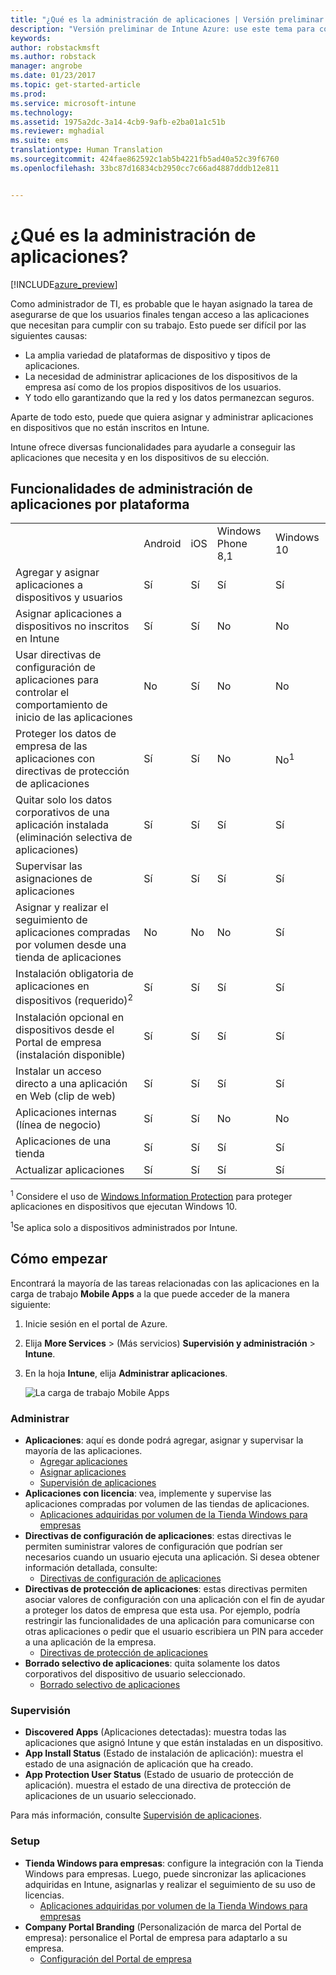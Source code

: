 ```yaml
---
title: "¿Qué es la administración de aplicaciones | Versión preliminar de Intune Azure | Microsoft Docs"
description: "Versión preliminar de Intune Azure: use este tema para conocer los aspectos básicos sobre la administración de aplicaciones con Microsoft Intune"
keywords: 
author: robstackmsft
ms.author: robstack
manager: angrobe
ms.date: 01/23/2017
ms.topic: get-started-article
ms.prod: 
ms.service: microsoft-intune
ms.technology: 
ms.assetid: 1975a2dc-3a14-4cb9-9afb-e2ba01a1c51b
ms.reviewer: mghadial
ms.suite: ems
translationtype: Human Translation
ms.sourcegitcommit: 424fae862592c1ab5b4221fb5ad40a52c39f6760
ms.openlocfilehash: 33bc87d16834cb2950cc7c66ad4887dddb12e811


---
```


# <a name="what-is-app-management"></a>¿Qué es la administración de aplicaciones?


[!INCLUDE[azure_preview](../includes/azure_preview.md)]


Como administrador de TI, es probable que le hayan asignado la tarea de asegurarse de que los usuarios finales tengan acceso a las aplicaciones que necesitan para cumplir con su trabajo. Esto puede ser difícil por las siguientes causas:
- La amplia variedad de plataformas de dispositivo y tipos de aplicaciones.
- La necesidad de administrar aplicaciones de los dispositivos de la empresa así como de los propios dispositivos de los usuarios.
- Y todo ello garantizando que la red y los datos permanezcan seguros. 

Aparte de todo esto, puede que quiera asignar y administrar aplicaciones en dispositivos que no están inscritos en Intune.

Intune ofrece diversas funcionalidades para ayudarle a conseguir las aplicaciones que necesita y en los dispositivos de su elección.

## <a name="app-management-capabilities-by-platform"></a>Funcionalidades de administración de aplicaciones por plataforma

||||||
|-|-|-|-|-|
|&nbsp; |Android|iOS|Windows Phone 8,1|Windows 10|
|Agregar y asignar aplicaciones a dispositivos y usuarios|Sí|Sí|Sí|Sí|
|Asignar aplicaciones a dispositivos no inscritos en Intune|Sí|Sí|No|No|
|Usar directivas de configuración de aplicaciones para controlar el comportamiento de inicio de las aplicaciones|No|Sí|No|No|
|Proteger los datos de empresa de las aplicaciones con directivas de protección de aplicaciones|Sí|Sí|No|No<sup>1</sup>|
|Quitar solo los datos corporativos de una aplicación instalada (eliminación selectiva de aplicaciones)|Sí|Sí|Sí|Sí|
|Supervisar las asignaciones de aplicaciones|Sí|Sí|Sí|Sí|
|Asignar y realizar el seguimiento de aplicaciones compradas por volumen desde una tienda de aplicaciones|No|No|No|Sí|
|Instalación obligatoria de aplicaciones en dispositivos (requerido)<sup>2</sup>|Sí|Sí|Sí|Sí|
|Instalación opcional en dispositivos desde el Portal de empresa (instalación disponible)|Sí|Sí|Sí|Sí|
|Instalar un acceso directo a una aplicación en Web (clip de web)|Sí|Sí|Sí|Sí|
|Aplicaciones internas (línea de negocio)|Sí|Sí|No|No|
|Aplicaciones de una tienda|Sí|Sí|Sí|Sí|
|Actualizar aplicaciones|Sí|Sí|Sí|Sí|

<sup>1</sup> Considere el uso de [Windows Information Protection](/intune-azure/configure-devices/how-to-configure-windows-information-protection) para proteger aplicaciones en dispositivos que ejecutan Windows 10.

<sup>1</sup>Se aplica solo a dispositivos administrados por Intune.


## <a name="how-to-get-started"></a>Cómo empezar

Encontrará la mayoría de las tareas relacionadas con las aplicaciones en la carga de trabajo **Mobile Apps** a la que puede acceder de la manera siguiente:

1. Inicie sesión en el portal de Azure.
2. Elija **More Services** >  (Más servicios) **Supervisión y administración** > **Intune**.
3. En la hoja **Intune**, elija **Administrar aplicaciones**.

    ![La carga de trabajo Mobile Apps](./media/apps-workload.png)

### <a name="manage"></a>Administrar
- **Aplicaciones**: aquí es donde podrá agregar, asignar y supervisar la mayoría de las aplicaciones. 
    - [Agregar aplicaciones](add-apps.md)
    - [Asignar aplicaciones](deploy-apps.md)
    - [Supervisión de aplicaciones](monitor-apps.md)
- **Aplicaciones con licencia**: vea, implemente y supervise las aplicaciones compradas por volumen de las tiendas de aplicaciones.
    - [Aplicaciones adquiridas por volumen de la Tienda Windows para empresas](wsfb-apps.md)
- **Directivas de configuración de aplicaciones**: estas directivas le permiten suministrar valores de configuración que podrían ser necesarios cuando un usuario ejecuta una aplicación. Si desea obtener información detallada, consulte:
    - [Directivas de configuración de aplicaciones](app-configuration-policies.md)
- **Directivas de protección de aplicaciones**: estas directivas permiten asociar valores de configuración con una aplicación con el fin de ayudar a proteger los datos de empresa que esta usa. Por ejemplo, podría restringir las funcionalidades de una aplicación para comunicarse con otras aplicaciones o pedir que el usuario escribiera un PIN para acceder a una aplicación de la empresa.
    - [Directivas de protección de aplicaciones](app-protection-policies.md)
- **Borrado selectivo de aplicaciones**: quita solamente los datos corporativos del dispositivo de usuario seleccionado.
    - [Borrado selectivo de aplicaciones](app-selective-wipe.md)

### <a name="monitor"></a>Supervisión
- **Discovered Apps** (Aplicaciones detectadas): muestra todas las aplicaciones que asignó Intune y que están instaladas en un dispositivo.
- **App Install Status** (Estado de instalación de aplicación): muestra el estado de una asignación de aplicación que ha creado.
- **App Protection User Status** (Estado de usuario de protección de aplicación). muestra el estado de una directiva de protección de aplicaciones de un usuario seleccionado.

Para más información, consulte [Supervisión de aplicaciones](monitor-apps.md).

### <a name="setup"></a>Setup
<!--- **iOS VPP Tokens**
    - [iOS volume-purchased apps](ios-vpp-apps.md) --->
- **Tienda Windows para empresas**: configure la integración con la Tienda Windows para empresas. Luego, puede sincronizar las aplicaciones adquiridas en Intune, asignarlas y realizar el seguimiento de su uso de licencias. 
    - [Aplicaciones adquiridas por volumen de la Tienda Windows para empresas](wsfb-apps.md)
- **Company Portal Branding** (Personalización de marca del Portal de empresa): personalice el Portal de empresa para adaptarlo a su empresa. 
    - [Configuración del Portal de empresa](company-portal-app.md)



<!--HONumber=Feb17_HO1-->


